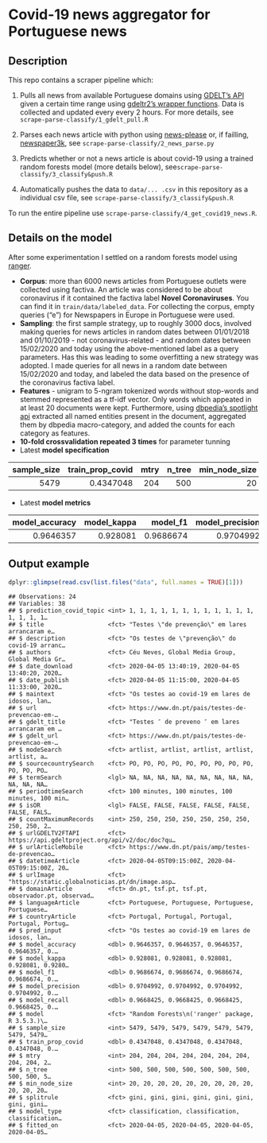 Covid-19 news aggregator for Portuguese news
================

## Description

This repo contains a scraper pipeline which:

1.  Pulls all news from available Portuguese domains using [GDELT’s
    API](https://www.gdeltproject.org/) given a certain time range using
    [gdeltr2’s wrapper functions](https://github.com/abresler/gdeltr2).
    Data is collected and updated every every 2 hours. For more details,
    see `scrape-parse-classify/1_gdelt_pull.R`

2.  Parses each news article with python using
    [news-please](https://github.com/fhamborg/news-please) or, if
    failling,
    [newspaper3k](https://newspaper.readthedocs.io/en/latest/), see
    `scrape-parse-classify/2_news_parse.py`

3.  Predicts whether or not a news article is about covid-19 using a
    trained random forests model (more details below),
    see`scrape-parse-classify/3_classify&push.R`

4.  Automatically pushes the data to `data/... .csv` in this repository
    as a individual csv file, see
    `scrape-parse-classify/3_classify&push.R`

To run the entire pipeline use
`scrape-parse-classify/4_get_covid19_news.R`.

## Details on the model

After some experimentation I settled on a random forests model using
[ranger](https://cran.r-project.org/web/packages/ranger/index.html).

  - **Corpus**: more than 6000 news articles from Portuguese outlets
    were collected using factiva. An article was considered to be about
    coronavirus if it contained the factiva label **Novel
    Coronaviruses**. You can find it in `train/data/labeled_data`. For
    collecting the corpus, empty queries (“e”) for Newspapers in Europe
    in Portuguese were used.
  - **Sampling**: the first sample strategy, up to roughly 3000 docs,
    involved making queries for news articles in random dates between
    01/01/2018 and 01/10/2019 - not coronavirus-related - and random
    dates between 15/02/2020 and today using the above-mentioned label
    as a query parameters. Has this was leading to some overfitting a
    new strategy was adopted. I made queries for all news in a random
    date between 15/02/2020 and today, and labeled the data based on the
    presence of the coronavirus factiva label.
  - **Features** - unigram to 5-ngram tokenized words without stop-words
    and stemmed represented as a tf-idf vector. Only words which
    appeated in at least 20 documents were kept. Furthermore, using
    [dbpedia’s spotlight api](https://www.dbpedia-spotlight.org/api)
    extracted all named entities present in the document, aggregated
    them by dbpedia macro-category, and added the counts for each
    category as features.
  - **10-fold crossvalidation repeated 3 times** for parameter tunning
  - Latest **model
specification**

| sample\_size | train\_prop\_covid | mtry | n\_tree | min\_node\_size | splitrule | model\_type    |
| -----------: | -----------------: | ---: | ------: | --------------: | :-------- | :------------- |
|         5479 |          0.4347048 |  204 |     500 |              20 | gini      | classification |

  - Latest **model
metrics**

| model\_accuracy | model\_kappa | model\_f1 | model\_precision | model\_recall |
| --------------: | -----------: | --------: | ---------------: | ------------: |
|       0.9646357 |     0.928081 | 0.9686674 |        0.9704992 |     0.9668425 |

## Output example

``` r
dplyr::glimpse(read.csv(list.files("data", full.names = TRUE)[1]))
```

    ## Observations: 24
    ## Variables: 38
    ## $ prediction_covid_topic <int> 1, 1, 1, 1, 1, 1, 1, 1, 1, 1, 1, 1, 1, 1, 1, 1…
    ## $ title                  <fct> "Testes \"de prevenção\" em lares arrancaram e…
    ## $ description            <fct> "Os testes de \"prevenção\" do covid-19 arranc…
    ## $ authors                <fct> Céu Neves, Global Media Group, Global Media Gr…
    ## $ date_download          <fct> 2020-04-05 13:40:19, 2020-04-05 13:40:20, 2020…
    ## $ date_publish           <fct> 2020-04-05 11:15:00, 2020-04-05 11:33:00, 2020…
    ## $ maintext               <fct> "Os testes ao covid-19 em lares de idosos, lan…
    ## $ url                    <fct> https://www.dn.pt/pais/testes-de-prevencao-em-…
    ## $ gdelt_title            <fct> "Testes ″ de preveno ″ em lares arrancaram em …
    ## $ gdelt_url              <fct> https://www.dn.pt/pais/testes-de-prevencao-em-…
    ## $ modeSearch             <fct> artlist, artlist, artlist, artlist, artlist, a…
    ## $ sourcecountrySearch    <fct> PO, PO, PO, PO, PO, PO, PO, PO, PO, PO, PO, PO…
    ## $ termSearch             <lgl> NA, NA, NA, NA, NA, NA, NA, NA, NA, NA, NA, NA…
    ## $ periodtimeSearch       <fct> 100 minutes, 100 minutes, 100 minutes, 100 min…
    ## $ isOR                   <lgl> FALSE, FALSE, FALSE, FALSE, FALSE, FALSE, FALS…
    ## $ countMaximumRecords    <int> 250, 250, 250, 250, 250, 250, 250, 250, 250, 2…
    ## $ urlGDELTV2FTAPI        <fct> https://api.gdeltproject.org/api/v2/doc/doc?qu…
    ## $ urlArticleMobile       <fct> https://www.dn.pt/pais/amp/testes-de-prevencao…
    ## $ datetimeArticle        <fct> 2020-04-05T09:15:00Z, 2020-04-05T09:15:00Z, 20…
    ## $ urlImage               <fct> "https://static.globalnoticias.pt/dn/image.asp…
    ## $ domainArticle          <fct> dn.pt, tsf.pt, tsf.pt, observador.pt, observad…
    ## $ languageArticle        <fct> Portuguese, Portuguese, Portuguese, Portuguese…
    ## $ countryArticle         <fct> Portugal, Portugal, Portugal, Portugal, Portug…
    ## $ pred_input             <fct> "Os testes ao covid-19 em lares de idosos, lan…
    ## $ model_accuracy         <dbl> 0.9646357, 0.9646357, 0.9646357, 0.9646357, 0.…
    ## $ model_kappa            <dbl> 0.928081, 0.928081, 0.928081, 0.928081, 0.9280…
    ## $ model_f1               <dbl> 0.9686674, 0.9686674, 0.9686674, 0.9686674, 0.…
    ## $ model_precision        <dbl> 0.9704992, 0.9704992, 0.9704992, 0.9704992, 0.…
    ## $ model_recall           <dbl> 0.9668425, 0.9668425, 0.9668425, 0.9668425, 0.…
    ## $ model                  <fct> "Random Forests\n('ranger' package, R 3.5.3.)\…
    ## $ sample_size            <int> 5479, 5479, 5479, 5479, 5479, 5479, 5479, 5479…
    ## $ train_prop_covid       <dbl> 0.4347048, 0.4347048, 0.4347048, 0.4347048, 0.…
    ## $ mtry                   <int> 204, 204, 204, 204, 204, 204, 204, 204, 204, 2…
    ## $ n_tree                 <int> 500, 500, 500, 500, 500, 500, 500, 500, 500, 5…
    ## $ min_node_size          <int> 20, 20, 20, 20, 20, 20, 20, 20, 20, 20, 20, 20…
    ## $ splitrule              <fct> gini, gini, gini, gini, gini, gini, gini, gini…
    ## $ model_type             <fct> classification, classification, classification…
    ## $ fitted_on              <fct> 2020-04-05, 2020-04-05, 2020-04-05, 2020-04-05…
